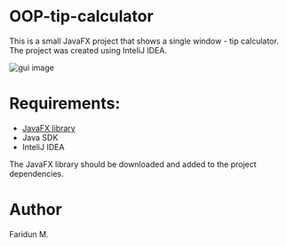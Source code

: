 # OOP-tip-calculator
This is a small JavaFX project that shows a single window - tip calculator. The project was created using InteliJ IDEA.

![gui image](https://github.com/fariduca/OOP-tip-calculator/blob/main/img/tip-calc-screen.PNG)

# Requirements:
- [JavaFX library](https://openjfx.io/)
- Java SDK
- InteliJ IDEA

The JavaFX library should be downloaded and added to the project dependencies.

# Author 
Faridun M.
